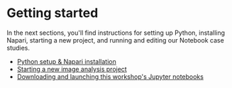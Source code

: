 # Getting started

In the next sections, you'll find instructions for setting up Python, installing Napari, starting a new project, and running and editing our Notebook case studies.

- [Python setup & Napari installation](./installation.md)
- [Starting a new image analysis project](./project_setup.md)
- [Downloading and launching this workshop's Jupyter notebooks](./download.md)